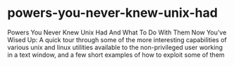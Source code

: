 # powers-you-never-knew-unix-had
Powers You Never Knew Unix Had And What To Do With Them Now You’ve Wised Up:
A quick tour through some of the more interesting capabilities of various unix and linux utilities available to the non-privileged user working in a text window, and a few short examples of how to exploit some of them

